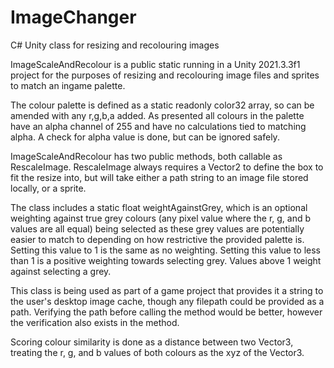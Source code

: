 # ImageChanger
 C# Unity class for resizing and recolouring images
 
 ImageScaleAndRecolour is a public static running in a Unity 2021.3.3f1 project for the purposes of resizing and recolouring image files and sprites to match an ingame palette.
 
 The colour palette is defined as a static readonly color32 array, so can be amended with any r,g,b,a added. As presented all colours in the palette have an alpha channel of 255
 and have no calculations tied to matching alpha. A check for alpha value is done, but can be ignored safely.
 
 ImageScaleAndRecolour has two public methods, both callable as RescaleImage. RescaleImage always requires a Vector2 to define the box to fit the resize into, but will take either
 a path string to an image file stored locally, or a sprite.
 
 The class includes a static float weightAgainstGrey, which is an optional weighting against true grey colours (any pixel value where the r, g, and b values are all equal) being
 selected as these grey values are potentially easier to match to depending on how restrictive the provided palette is. Setting this value to 1 is the same as no weighting.
 Setting this value to less than 1 is a positive weighting towards selecting grey. Values above 1 weight against selecting a grey.
 
 This class is being used as part of a game project that provides it a string to the user's desktop image cache, though any filepath could be provided as a path. Verifying the
 path before calling the method would be better, however the verification also exists in the method.
 
 Scoring colour similarity is done as a distance between two Vector3, treating the r, g, and b values of both colours as the xyz of the Vector3.
